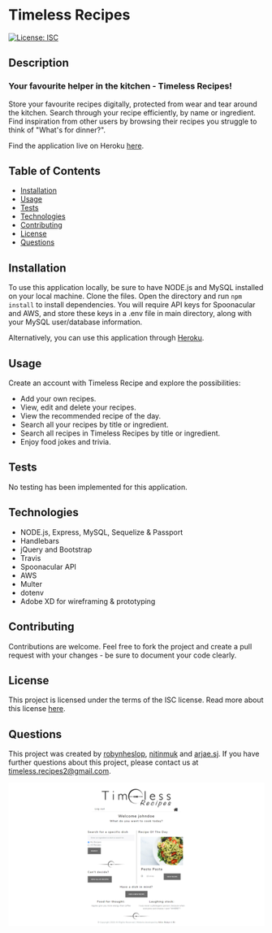 # Timeless Recipes
[![License: ISC](https://img.shields.io/badge/License-ISC-blue.svg)](https://opensource.org/licenses/ISC)

## Description
### Your favourite helper in the kitchen - Timeless Recipes! 

Store your favourite recipes digitally, protected from wear and tear around the kitchen. Search through your recipe efficiently, by name or ingredient. Find inspiration from other users by browsing their recipes you struggle to think of "What's for dinner?". 

Find the application live on Heroku [here](https://fast-reaches-40282.herokuapp.com/).

## Table of Contents
* [Installation](#installation)
* [Usage](#usage)
* [Tests](#tests)
* [Technologies](#technologies)
* [Contributing](#contributing)
* [License](#license)
* [Questions](#questions)

## Installation
To use this application locally, be sure to have NODE.js and MySQL installed on your local machine. Clone the files. Open the directory and run `npm install` to install dependencies. You will require API keys for Spoonacular and AWS, and store these keys in a .env file in main directory, along with your MySQL user/database information. 

Alternatively, you can use this application through [Heroku](https://fast-reaches-40282.herokuapp.com/).

## Usage

Create an account with Timeless Recipe and explore the possibilities:

* Add your own recipes.
* View, edit and delete your recipes.
* View the recommended recipe of the day.
* Search all your recipes by title or ingredient.
* Search all recipes in Timeless Recipes by title or ingredient.
* Enjoy food jokes and trivia. 



## Tests
No testing has been implemented for this application. 

## Technologies
* NODE.js, Express, MySQL, Sequelize & Passport
* Handlebars
* jQuery and Bootstrap
* Travis
* Spoonacular API
* AWS
* Multer
* dotenv
* Adobe XD for wireframing & prototyping

## Contributing
Contributions are welcome. Feel free to fork the project and create a pull request with your changes - be sure to document your code clearly. 
## License
This project is licensed under the terms of the ISC license. Read more about this license [here](https://opensource.org/licenses/ISC).
## Questions
This project was created by [robynheslop](https://github.com/robynheslop), [nitinmuk](https://github.com/https://github.com/nitinmuk) and [arjae.sj](https://github.com/arjaesj). If you have further questions about this project, please contact us at [timeless.recipes2@gmail.com](timeless.recipes2@gmail.com).

![user-dashboard](public/images/user-dashboard.png)